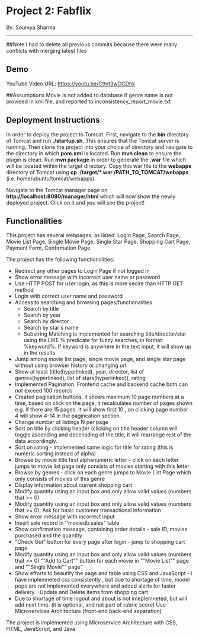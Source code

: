 # Project 2: Fabflix
By: Soumya Sharma
___

##Note
I had to delete all previous commits because there were many conflicts with merging latest files

## Demo 
YouTube Video URL: https://youtu.be/C9vt3wOCDhk

##Assumptions
Movie is not added to database if genre name is not provided in xml file, and reported to inconsistency_report_movie.txt

## Deployment Instructions
In order to deploy the project to Tomcat. First, navigate to the **bin** directory of Tomcat and run **./startup.sh**. This ensures that the Tomcat server is running. Then clone the project into your choice of directory and navigate to the directory in which **pom.xml** is located. Run **mvn clean** to ensure the plugin is clean. Run **mvn package** in order to generate the **.war** file which will be located within the target directory. Copy this war file to the **webapps** directory of Tomcat using **cp ./target/*.war /PATH_TO_TOMCAT/webapps** (i.e. home/ubuntu/tomcat/webapps). 

Navigate to the Tomcat manager page on **http://localhost:8080/manager/html** which will now show the newly deployed project. Click on it and you will see the project! 

## Functionalities
This project has several webpages, as listed: Login Page, Search Page, Movie List Page, Single Movie Page, Single Star Page, Shopping Cart Page, Payment Form, Confirmation Page 

The project has the following functionalities:
- Redirect any other pages to Login Page if not logged in
- Show error message with incorrect user name or password
- Use HTTP POST for user login, as this is more secire than HTTP GET method
- Login with correct user name and password
- Access to searching and browsing pages/functionalities
    - Search by title
    - Search by year
    - Search by director
    - Search by star's name
    - Substring Matching is implemented for searching title/director/star using the LIKE % predicate for fuzzy searches, in format: %keyword%. If keyword is anywhere in the text input, it will show up in the results
- Jump among movie list page, single movie page, and single star page without using browser history or changing url
- Show at least (title(hyperlinked), year, director, list of genres(hyperlinked), list of stars(hyperlinked)), rating
- Implemented Pagination. Frontend cache and backend cache both can not exceed 100 records 
- Created pagination buttons. it shows maximum 10 page numbers at a time, based on click on the page, it recalculates number of pages shown e.g. if there are 15 pages. It will show first 10 , on clicking page number 4 will show 4-14 in the pagincation section.
- Change number of listings N per page
- Sort on title by clicking header (clicking on title header column will toggle ascending and decensding of the title, it will rearrange rest of the data accordingly.
- Sort on rating - implemented same logic for title for rating (this is numeric sorting instead of alpha)
- Browse by movie title first alphanumeric letter - click on each letter jumps to movie list page only consists of movies starting with this letter
- Browse by genres - click on each genre jumps to Movie List Page which only consists of movies of this genre
- Display information about current shopping cart
 - Modify quantity using an input box and only allow valid values (numbers that >= 0)
- Modify quantity using an input box and only allow valid values (numbers that >= 0). Ask for basic customer transactional information
- Show error message with incorrect input
- Insert sale record in ''moviedb.sales" table
- Show confirmation message, containing order details - sale ID, movies purchased and the quantity
 - "Check Out" button for every page after login - jump to shopping cart page
 - Modify quantity using an input box and only allow valid values (numbers that >= 0) 
""Add to Cart"" button for each movie in ""Movie List"" page and ""Single Movie"" page"
- Show efforts to beautify the page and table using CSS and JavaScript - i have implemneted css consistently , but due to shortage of time, model pops are not implemented everywhere and added alerts for faster delivery. 
-Update and Delete items from shopping cart
- Due to shortage of time logout and about is not imeplemneted, but will add next time. (it is optional, and not part of rubric score)
Use Microservices Architecture (front-end back-end separation)

The project is implemented using Microservice Architecture with CSS, HTML, JavaScript, and Java
